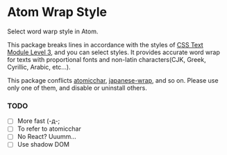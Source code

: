 # Atom Wrap Style

Select word warp style in Atom.

This package breaks lines in accordance with the styles of [CSS Text Module Level 3](http://www.w3.org/TR/css-text-3/), and you can select styles. It provides accurate word wrap for texts with proportional fonts and non-latin characters(CJK, Greek, Cyrillic, Arabic, etc...).

This package conflicts [atomicchar](https://atom.io/packages/atomicchar),
[japanese-wrap](https://atom.io/packages/japanese-wrap), and so on. Please use only one of them, and disable or uninstall others.

### TODO
* [ ] More fast (-д-;
* [ ] To refer to atomicchar
* [ ] No React? Uuumm...
* [ ] Use shadow DOM

